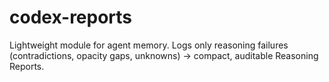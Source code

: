 # codex-reports
Lightweight module for agent memory. Logs only reasoning failures (contradictions, opacity gaps, unknowns) → compact, auditable Reasoning Reports.
